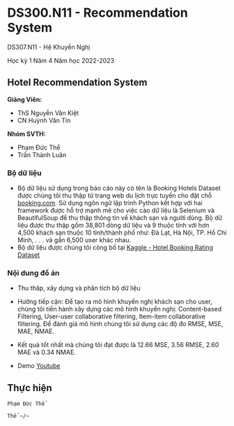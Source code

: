 # DS300.N11 - Recommendation System


DS307.N11 - Hệ Khuyến Nghị

Học kỳ 1 Năm 4 Năm học 2022-2023 

## Hotel Recommendation System

**Giảng Viên:** 
- ThS Nguyễn Văn Kiệt
- CN Huỳnh Văn Tín


**Nhóm SVTH:**
- Phạm Đức Thể
- Trần Thành Luân


### Bộ dữ liệu

- Bộ dữ liệu sử dụng trong báo cáo này có tên là Booking Hotels Dataset được chúng tôi thu thập từ trang web du lịch trực tuyến cho đặt chỗ [booking.com](https://www.booking.com/). Sử dụng ngôn ngữ lập trình Python kết hợp với hai framework được hỗ trợ mạnh mẽ cho việc cào dữ liệu là Selenium và BeautifulSoup để thu thập thông tin về khách sạn và người dùng. Bộ dữ liệu được thu thập gồm 38,801 dòng dữ liệu và 9 thuộc tính với hơn 4,500 khách sạn thuộc 10 tỉnh/thành phố như: Đà Lạt, Hà Nội, TP. Hồ Chí Minh, . . . và gần 6,500 user khác nhau.
- Bộ dữ liệu được chúng tôi công bố tại [Kaggle - Hotel Booking Rating Dataset](https://www.kaggle.com/datasets/phamtheds/hotel-booking-rating-dataset)


### Nội dung đồ án

- Thu thâp, xây dựng và phân tích bộ dữ liệu
- Hướng tiếp cận: Để tạo ra mô hình khuyến nghị khách sạn cho user, chúng tôi tiến hành xây dựng các mô hình khuyến nghị: Content-based Filtering, User-user collaborative filtering, Item-item collaborative filtering. Để đánh giá mô hình chúng tôi sử dụng các độ đo RMSE, MSE, MAE, NMAE.


- Kết quả tốt nhất mà chúng tôi đạt được là 12.66 MSE, 3.56 RMSE, 2.60 MAE và 0.34 NMAE.

- Demo [Youtube](https://youtu.be/GsxB_sPU-DE)










## Thực hiện

```
Phạm Đức Thể

Thể ~/~
```
